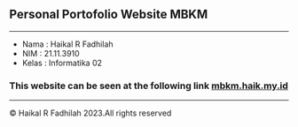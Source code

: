 <h2><b>Personal Portofolio Website MBKM</b></h2>
<hr>
<ul>
    <li>Nama : Haikal R Fadhilah</li>
    <li>NIM : 21.11.3910</li>
    <li>Kelas : Informatika 02</li>
</ul>
<h3>This website can be seen at the following link <a href="https://mbkm.haik.my.id">mbkm.haik.my.id</a></h3>
<hr>
<p>© Haikal R Fadhilah 2023.All rights reserved</p>
